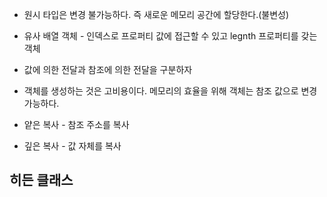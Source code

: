 - 원시 타입은 변경 불가능하다. 즉 새로운 메모리 공간에 할당한다.(불변성)

- 유사 배열 객체 - 인덱스로 프로퍼티 값에 접근할 수 있고 legnth 프로퍼티를 갖는 객체

- 값에 의한 전달과 참조에 의한 전달을 구분하자

- 객체를 생성하는 것은 고비용이다. 메모리의 효율을 위해 객체는 참조 값으로 변경가능하다.

- 얕은 복사 - 참조 주소를 복사
- 깊은 복사 - 값 자체를 복사

## 히든 클래스
